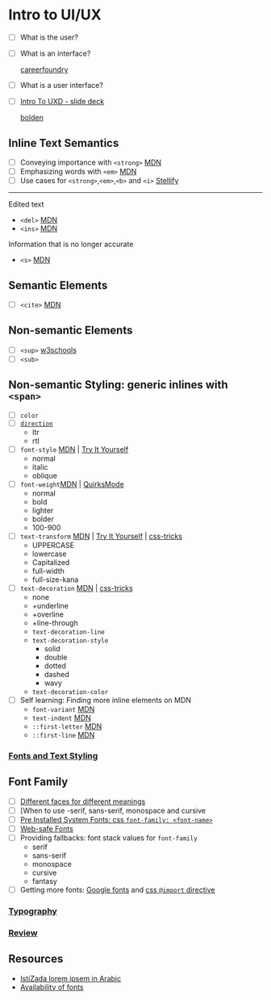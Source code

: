 # Intro to UI/UX

- [ ] What is the user?
- [ ] What is an interface?

  [careerfoundry](https://careerfoundry.com/en/blog/ui-design/8-sites-with-great-ui/)

- [ ] What is a user interface?
- [ ] [Intro To UXD - slide deck](What_is_UXD.pdf)

  [bolden](https://www.bolden.nl/work/bolden-2)
## Inline Text Semantics

- [ ] Conveying importance with `<strong>` [MDN](https://developer.mozilla.org/en-US/docs/Web/HTML/Element/strong)
- [ ] Emphasizing words with `<em>` [MDN](https://developer.mozilla.org/en-US/docs/Web/HTML/Element/em)
- [ ] Use cases for `<strong>`,`<em>`,`<b>` and `<i>` [Stellify](https://stellify.net/html5-b-and-i-tags-are-going-to-be-useful-read-semantic-again/)
---
Edited text
  * `<del>` [MDN](https://developer.mozilla.org/en-US/docs/Web/HTML/Element/del)
  * `<ins>` [MDN](https://developer.mozilla.org/en-US/docs/Web/HTML/Element/ins)

Information that is no longer accurate
  * `<s>` [MDN](https://developer.mozilla.org/en-US/docs/Web/HTML/Element/s)

## Semantic Elements
- [ ] `<cite>` [MDN](https://developer.mozilla.org/en-US/docs/Web/HTML/Element/cite)

## Non-semantic Elements
- [ ] `<sup>` [w3schools](https://www.w3schools.com/tags/tag_sup.asp)
- [ ] `<sub>`

## Non-semantic Styling: generic inlines with `<span>`
- [ ] `color`
- [ ] [`direction`](https://developer.mozilla.org/en-US/docs/Web/CSS/direction)
   * ltr
   * rtl
- [ ] `font-style` [MDN](https://developer.mozilla.org/en-US/docs/Web/CSS/font-style) | [Try It Yourself](https://www.w3schools.com/cssref/tryit.asp?filename=trycss_font-style)
    - normal
    - italic
    - oblique
- [ ] `font-weight`[MDN](https://developer.mozilla.org/en-US/docs/Web/CSS/font-weight) | [QuirksMode](https://www.quirksmode.org/css/text/fontweight.html)
    - normal
    - bold
    - lighter
    - bolder
    - 100-900
- [ ] `text-transform` [MDN](https://developer.mozilla.org/en-US/docs/Web/CSS/text-transform) | [Try It Yourself](https://www.w3schools.com/cssref/tryit.asp?filename=trycss_text-transform) | [css-tricks](https://css-tricks.com/almanac/properties/t/text-transform/)
    - UPPERCASE
    - lowercase
    - Capitalized
    - full-width
    - full-size-kana
- [ ] `text-decoration` [MDN](https://developer.mozilla.org/en-US/docs/Web/CSS/text-decoration) | [css-tricks](https://css-tricks.com/almanac/properties/t/text-decoration/#demo)
    - none
    - +underline
    - +overline
    - +line-through
  - `text-decoration-line`
  - `text-decoration-style`
    * solid
    * double
    * dotted
    * dashed
    * wavy
  - `text-decoration-color`
- [ ] Self learning: Finding more inline elements on MDN
  * `font-variant` [MDN](https://developer.mozilla.org/en-US/docs/Web/CSS/font-variant)
  * `text-indent` [MDN](https://developer.mozilla.org/en-US/docs/Web/CSS/text-indent)
  * `::first-letter` [MDN](https://developer.mozilla.org/en-US/docs/Web/CSS/::first-letter)
  * `::first-line` [MDN](https://developer.mozilla.org/en-US/docs/Web/CSS/::first-line)

### [Fonts and Text Styling](UI-UX_FONTS&TEXT.pdf)

## Font Family

- [ ] [Different faces for different meanings](https://www.smashingmagazine.com/2010/12/what-font-should-i-use-five-principles-for-choosing-and-using-typefaces/)
- [ ] [When to use -serif, sans-serif, monospace and cursive
- [ ] [Pre Installed System Fonts: css `font-family: <font-name>`](https://practicaltypography.com/system-fonts.html)
- [ ] [Web-safe Fonts](https://www.hostinger.com/tutorials/best-html-web-fonts)
- [ ] Providing fallbacks: font stack values for `font-family`
   * serif
   * sans-serif
   * monospace
   * cursive
   * fantasy
- [ ] Getting more fonts: [Google fonts](https://fonts.google.com/) and [css `@import` directive](https://developer.mozilla.org/en-US/docs/Web/CSS/@import)

### [Typography](Typography.pdf)
### [Review](canva-web-typography.pdf)

## Resources

* [IstiZada lorem ipsem in Arabic](https://developer.mozilla.org/en-US/docs/Web/CSS/direction)
* [Availability of fonts](https://www.cssfontstack.com/)
